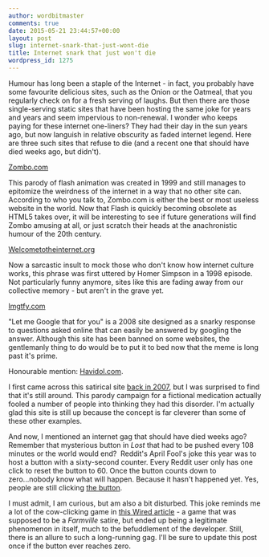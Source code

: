 ```yaml
---
author: wordbitmaster
comments: true
date: 2015-05-21 23:44:57+00:00
layout: post
slug: internet-snark-that-just-wont-die
title: Internet snark that just won't die
wordpress_id: 1275
---
```


Humour has long been a staple of the Internet - in fact, you probably have some favourite delicious sites, such as the Onion or the Oatmeal, that you regularly check on for a fresh serving of laughs. But then there are those single-serving static sites that have been hosting the same joke for years and years and seem impervious to non-renewal. I wonder who keeps paying for these internet one-liners? They had their day in the sun years ago, but now languish in relative obscurity as faded internet legend. Here are three such sites that refuse to die (and a recent one that should have died weeks ago, but didn't).

[Zombo.com](http://zombo.com)

This parody of flash animation was created in 1999 and still manages to epitomize the weirdness of the internet in a way that no other site can. According to who you talk to, Zombo.com is either the best or most useless website in the world. Now that Flash is quickly becoming obsolete as HTML5 takes over, it will be interesting to see if future generations will find Zombo amusing at all, or just scratch their heads at the anachronistic humour of the 20th century.

[Welcometotheinternet.org](http://welcometointernet.org)

Now a sarcastic insult to mock those who don't know how internet culture works, this phrase was first uttered by Homer Simpson in a 1998 episode. Not particularly funny anymore, sites like this are fading away from our collective memory - but aren't in the grave yet.

[lmgtfy.com](http://lmgtfy.com)

"Let me Google that for you" is a 2008 site designed as a snarky response to questions asked online that can easily be answered by googling the answer. Although this site has been banned on some websites, the gentlemanly thing to do would be to put it to bed now that the meme is long past it's prime.

Honourable mention: [Havidol.com](http://Havidol.com).

I first came across this satirical site [back in 2007](http://wordbit.freehostia.com/new-miracle-drug/), but I was surprised to find that it's still around. This parody campaign for a fictional medication actually fooled a number of people into thinking they had this disorder. I'm actually glad this site is still up because the concept is far cleverer than some of these other examples.

And now, I mentioned an internet gag that should have died weeks ago? Remember that mysterious button in _Lost_ that had to be pushed every 108 minutes or the world would end?  Reddit's April Fool's joke this year was to host a button with a sixty-second counter. Every Reddit user only has one click to reset the button to 60. Once the button counts down to zero...nobody know what will happen. Because it hasn't happened yet. Yes, people are still clicking [the button](http://www.reddit.com/r/thebutton).

I must admit, I am curious, but am also a bit disturbed. This joke reminds me a lot of the cow-clicking game in [this Wired article](http://archive.wired.com/magazine/2011/12/ff_cowclicker/all/) - a game that was supposed to be a _Farmville_ satire, but ended up being a legitimate phenomenon in itself, much to the befuddlement of the developer. Still, there is an allure to such a long-running gag. I'll be sure to update this post once if the button ever reaches zero.


